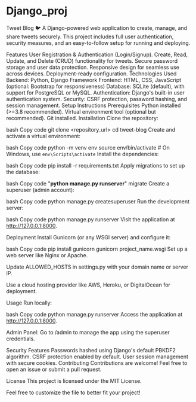 # Django_proj
Tweet Blog 🐦
A Django-powered web application to create, manage, and share tweets securely. This project includes full user authentication, security measures, and an easy-to-follow setup for running and deploying.

Features
User Registration & Authentication (Login/Signup).
Create, Read, Update, and Delete (CRUD) functionality for tweets.
Secure password storage and user data protection.
Responsive design for seamless use across devices.
Deployment-ready configuration.
Technologies Used
Backend: Python, Django Framework
Frontend: HTML, CSS, JavaScript (optional: Bootstrap for responsiveness)
Database: SQLite (default), with support for PostgreSQL or MySQL.
Authentication: Django's built-in user authentication system.
Security: CSRF protection, password hashing, and session management.
Setup Instructions
Prerequisites
Python installed (>=3.8 recommended).
Virtual environment tool (optional but recommended).
Git installed.
Installation
Clone the repository:

bash
Copy code
git clone <repository_url>
cd tweet-blog
Create and activate a virtual environment:

bash
Copy code
python -m venv env
source env/bin/activate  # On Windows, use `env\Scripts\activate`
Install the dependencies:

bash
Copy code
pip install -r requirements.txt
Apply migrations to set up the database:

bash
Copy code
"**python manage.py runserver**" migrate
Create a superuser (admin account):

bash
Copy code
python manage.py createsuperuser
Run the development server:

bash
Copy code
python manage.py runserver
Visit the application at http://127.0.0.1:8000.

Deployment
Install Gunicorn (or any WSGI server) and configure it:

bash
Copy code
pip install gunicorn
gunicorn project_name.wsgi
Set up a web server like Nginx or Apache.

Update ALLOWED_HOSTS in settings.py with your domain name or server IP.

Use a cloud hosting provider like AWS, Heroku, or DigitalOcean for deployment.

Usage
Run locally:

bash
Copy code
python manage.py runserver
Access the application at http://127.0.0.1:8000.

Admin Panel:
Go to /admin to manage the app using the superuser credentials.

Security Features
Passwords hashed using Django's default PBKDF2 algorithm.
CSRF protection enabled by default.
User session management with secure cookies.
Contributing
Contributions are welcome! Feel free to open an issue or submit a pull request.

License
This project is licensed under the MIT License.

Feel free to customize the file to better fit your project!
